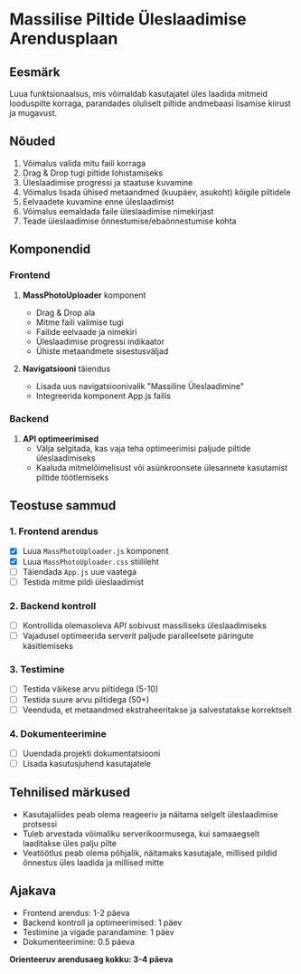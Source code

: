 # Massilise Piltide Üleslaadimise Arendusplaan

## Eesmärk
Luua funktsionaalsus, mis võimaldab kasutajatel üles laadida mitmeid looduspilte korraga, parandades oluliselt piltide andmebaasi lisamise kiirust ja mugavust.

## Nõuded
1. Võimalus valida mitu faili korraga
2. Drag & Drop tugi piltide lohistamiseks
3. Üleslaadimise progressi ja staatuse kuvamine
4. Võimalus lisada ühised metaandmed (kuupäev, asukoht) kõigile piltidele
5. Eelvaadete kuvamine enne üleslaadimist
6. Võimalus eemaldada faile üleslaadimise nimekirjast
7. Teade üleslaadimise õnnestumise/ebaõnnestumise kohta

## Komponendid

### Frontend
1. **MassPhotoUploader** komponent
   - Drag & Drop ala
   - Mitme faili valimise tugi
   - Failide eelvaade ja nimekiri
   - Üleslaadimise progressi indikaator
   - Ühiste metaandmete sisestusväljad

2. **Navigatsiooni** täiendus
   - Lisada uus navigatsioonivalik "Massiline Üleslaadimine"
   - Integreerida komponent App.js failis

### Backend
1. **API optimeerimised**
   - Välja selgitada, kas vaja teha optimeerimisi paljude piltide üleslaadimiseks
   - Kaaluda mitmelõimelisust või asünkroonsete ülesannete kasutamist piltide töötlemiseks

## Teostuse sammud

### 1. Frontend arendus
- [x] Luua `MassPhotoUploader.js` komponent
- [x] Luua `MassPhotoUploader.css` stiilileht
- [ ] Täiendada `App.js` uue vaatega
- [ ] Testida mitme pildi üleslaadimist

### 2. Backend kontroll
- [ ] Kontrollida olemasoleva API sobivust massiliseks üleslaadimiseks
- [ ] Vajadusel optimeerida serverit paljude paralleelsete päringute käsitlemiseks

### 3. Testimine
- [ ] Testida väikese arvu piltidega (5-10)
- [ ] Testida suure arvu piltidega (50+)
- [ ] Veenduda, et metaandmed ekstraheeritakse ja salvestatakse korrektselt

### 4. Dokumenteerimine
- [ ] Uuendada projekti dokumentatsiooni
- [ ] Lisada kasutusjuhend kasutajatele

## Tehnilised märkused
- Kasutajaliides peab olema reageeriv ja näitama selgelt üleslaadimise protsessi
- Tuleb arvestada võimaliku serverikoormusega, kui samaaegselt laaditakse üles palju pilte
- Veatöötlus peab olema põhjalik, näitamaks kasutajale, millised pildid õnnestus üles laadida ja millised mitte

## Ajakava
- Frontend arendus: 1-2 päeva
- Backend kontroll ja optimeerimised: 1 päev
- Testimine ja vigade parandamine: 1 päev
- Dokumenteerimine: 0.5 päeva

**Orienteeruv arendusaeg kokku: 3-4 päeva**